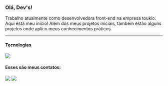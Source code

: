 <h3>Olá, Dev's!</h3>

<p>Trabalho atualmente como desenvolvedora front-end na empresa toukio. Aqui está meu início! Além dos meus projetos iniciais, também estão alguns projetos onde aplico meus conhecimentos práticos.</p>
<hr/>

<h4>Tecnologias<h4/>
 <img src="https://cdn-icons-png.flaticon.com/512/919/919851.png"> 
<h4>Esses são meus contatos: </h4>
<div>
<a href="https://www.linkedin.com/in/evilyn-araujo-profiledev" target="_blank"><img src="https://img.shields.io/badge/-LinkedIn-%230077B5?style=for-the-badge&logo=linkedin&logoColor=white" target="_blank"></a>   
  <a href = "https://evilyndeveloper@gmail.com"><img src="https://img.shields.io/badge/Gmail-D14836?style=for-the-badge&logo=gmail&logoColor=white" target="_blank"></a>
</div>
